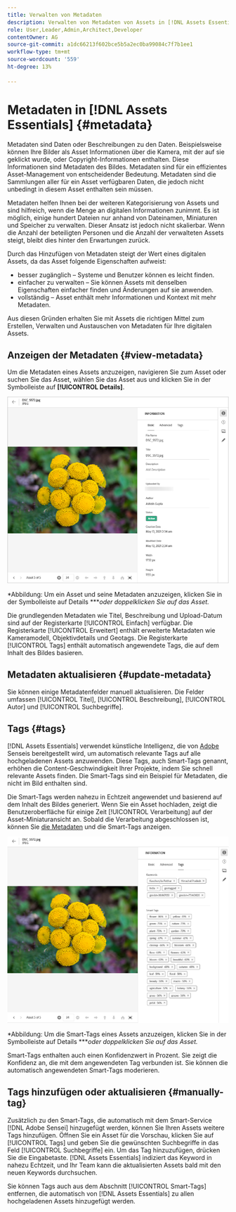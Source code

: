 ```yaml
---
title: Verwalten von Metadaten
description: Verwalten von Metadaten von Assets in [!DNL Assets Essentials]
role: User,Leader,Admin,Architect,Developer
contentOwner: AG
source-git-commit: a1dc66213f602bce5b5a2ec0ba99084c7f7b1ee1
workflow-type: tm+mt
source-wordcount: '559'
ht-degree: 13%

---
```



# Metadaten in [!DNL Assets Essentials] {#metadata}

Metadaten sind Daten oder Beschreibungen zu den Daten. Beispielsweise können Ihre Bilder als Asset Informationen über die Kamera, mit der auf sie geklickt wurde, oder Copyright-Informationen enthalten. Diese Informationen sind Metadaten des Bildes. Metadaten sind für ein effizientes Asset-Management von entscheidender Bedeutung. Metadaten sind die Sammlungen aller für ein Asset verfügbaren Daten, die jedoch nicht unbedingt in diesem Asset enthalten sein müssen.

Metadaten helfen Ihnen bei der weiteren Kategorisierung von Assets und sind hilfreich, wenn die Menge an digitalen Informationen zunimmt. Es ist möglich, einige hundert Dateien nur anhand von Dateinamen, Miniaturen und Speicher zu verwalten. Dieser Ansatz ist jedoch nicht skalierbar. Wenn die Anzahl der beteiligten Personen und die Anzahl der verwalteten Assets steigt, bleibt dies hinter den Erwartungen zurück.

Durch das Hinzufügen von Metadaten steigt der Wert eines digitalen Assets, da das Asset folgende Eigenschaften aufweist:

* besser zugänglich – Systeme und Benutzer können es leicht finden.
* einfacher zu verwalten – Sie können Assets mit denselben Eigenschaften einfacher finden und Änderungen auf sie anwenden.
* vollständig – Asset enthält mehr Informationen und Kontext mit mehr Metadaten.

Aus diesen Gründen erhalten Sie mit Assets die richtigen Mittel zum Erstellen, Verwalten und Austauschen von Metadaten für Ihre digitalen Assets.

## Anzeigen der Metadaten {#view-metadata}

Um die Metadaten eines Assets anzuzeigen, navigieren Sie zum Asset oder suchen Sie das Asset, wählen Sie das Asset aus und klicken Sie in der Symbolleiste auf **[!UICONTROL Details]**.

![Anzeigen von Metadaten eines Assets](assets/metadata-view1.png)

*Abbildung: Um ein Asset und seine Metadaten anzuzeigen, klicken Sie in der Symbolleiste auf Details ****oder doppelklicken Sie auf das Asset.*

Die grundlegenden Metadaten wie Titel, Beschreibung und Upload-Datum sind auf der Registerkarte [!UICONTROL Einfach] verfügbar. Die Registerkarte [!UICONTROL Erweitert] enthält erweiterte Metadaten wie Kameramodell, Objektivdetails und Geotags. Die Registerkarte [!UICONTROL Tags] enthält automatisch angewendete Tags, die auf dem Inhalt des Bildes basieren.

## Metadaten aktualisieren {#update-metadata}

Sie können einige Metadatenfelder manuell aktualisieren. Die Felder umfassen [!UICONTROL Titel], [!UICONTROL Beschreibung], [!UICONTROL Autor] und [!UICONTROL Suchbegriffe].

## Tags {#tags}

[!DNL Assets Essentials] verwendet künstliche Intelligenz, die von  [Adobe ](https://www.adobe.com/sensei.html) Senseis bereitgestellt wird, um automatisch relevante Tags auf alle hochgeladenen Assets anzuwenden. Diese Tags, auch Smart-Tags genannt, erhöhen die Content-Geschwindigkeit Ihrer Projekte, indem Sie schnell relevante Assets finden. Die Smart-Tags sind ein Beispiel für Metadaten, die nicht im Bild enthalten sind.

Die Smart-Tags werden nahezu in Echtzeit angewendet und basierend auf dem Inhalt des Bildes generiert. Wenn Sie ein Asset hochladen, zeigt die Benutzeroberfläche für einige Zeit [!UICONTROL Verarbeitung] auf der Asset-Miniaturansicht an. Sobald die Verarbeitung abgeschlossen ist, können Sie [die Metadaten](#view-metadata) und die Smart-Tags anzeigen.

![Anzeigen von Smart-Tags eines Assets](assets/metadata-view-tags.png)

*Abbildung: Um die Smart-Tags eines Assets anzuzeigen, klicken Sie in der Symbolleiste auf Details ****oder doppelklicken Sie auf das Asset.*

Smart-Tags enthalten auch einen Konfidenzwert in Prozent. Sie zeigt die Konfidenz an, die mit dem angewendeten Tag verbunden ist. Sie können die automatisch angewendeten Smart-Tags moderieren.

## Tags hinzufügen oder aktualisieren {#manually-tag}

Zusätzlich zu den Smart-Tags, die automatisch mit dem Smart-Service [!DNL Adobe Sensei] hinzugefügt werden, können Sie Ihren Assets weitere Tags hinzufügen. Öffnen Sie ein Asset für die Vorschau, klicken Sie auf [!UICONTROL Tags] und geben Sie die gewünschten Suchbegriffe in das Feld [!UICONTROL Suchbegriffe] ein. Um das Tag hinzuzufügen, drücken Sie die Eingabetaste. [!DNL Assets Essentials] indiziert das Keyword in nahezu Echtzeit, und Ihr Team kann die aktualisierten Assets bald mit den neuen Keywords durchsuchen.

Sie können Tags auch aus dem Abschnitt [!UICONTROL Smart-Tags] entfernen, die automatisch von [!DNL Assets Essentials] zu allen hochgeladenen Assets hinzugefügt werden.

<!-- TBD: Queries for PM and engg.

Can we edit the existing metadata in any form?

How to moderate smart tags?

Allow or deny list for smart tags?

What about Tags displayed just above Smart Tags in the UI?

Is there a detailed metadata tab. Where do the other details of an asset go?

How can one search based strictly on the metadata. Similar to AEM Assets GQL queries.
-->

<!-- TBD: Link to related articles if any.

>[!MORELIKETHIS]
>
>* [Search assets](search.md).
-->
